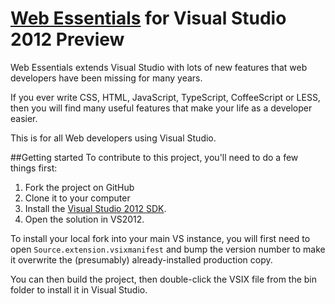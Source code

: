 [Web Essentials](http://vswebessentials.com) for Visual Studio 2012 Preview
=================

Web Essentials extends Visual Studio with lots of new features that web developers have been missing for many years. 

If you ever write CSS, HTML, JavaScript, TypeScript, CoffeeScript or LESS, then you will find many useful features that make your life as a developer easier. 

This is for all Web developers using Visual Studio.


##Getting started
To contribute to this project, you'll need to do a few things first:

 1. Fork the project on GitHub
 1. Clone it to your computer
 1. Install the [Visual Studio 2012 SDK](http://www.microsoft.com/en-us/download/details.aspx?id=30668).
 1. Open the solution in VS2012.

To install your local fork into your main VS instance, you will first need to open `Source.extension.vsixmanifest` and bump the version number to make it overwrite the (presumably) already-installed production copy.

You can then build the project, then double-click the VSIX file from the bin folder to install it in Visual Studio.